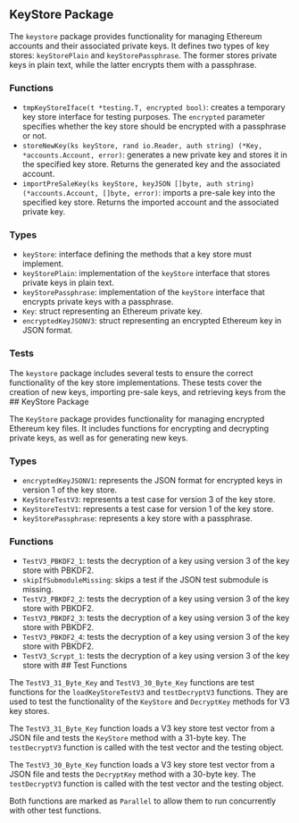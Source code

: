 ## KeyStore Package

The `keystore` package provides functionality for managing Ethereum accounts and their associated private keys. It defines two types of key stores: `keyStorePlain` and `keyStorePassphrase`. The former stores private keys in plain text, while the latter encrypts them with a passphrase.

### Functions

- `tmpKeyStoreIface(t *testing.T, encrypted bool)`: creates a temporary key store interface for testing purposes. The `encrypted` parameter specifies whether the key store should be encrypted with a passphrase or not.
- `storeNewKey(ks keyStore, rand io.Reader, auth string) (*Key, *accounts.Account, error)`: generates a new private key and stores it in the specified key store. Returns the generated key and the associated account.
- `importPreSaleKey(ks keyStore, keyJSON []byte, auth string) (*accounts.Account, []byte, error)`: imports a pre-sale key into the specified key store. Returns the imported account and the associated private key.

### Types

- `keyStore`: interface defining the methods that a key store must implement.
- `keyStorePlain`: implementation of the `keyStore` interface that stores private keys in plain text.
- `keyStorePassphrase`: implementation of the `keyStore` interface that encrypts private keys with a passphrase.
- `Key`: struct representing an Ethereum private key.
- `encryptedKeyJSONV3`: struct representing an encrypted Ethereum key in JSON format.

### Tests

The `keystore` package includes several tests to ensure the correct functionality of the key store implementations. These tests cover the creation of new keys, importing pre-sale keys, and retrieving keys from the ## KeyStore Package

The `KeyStore` package provides functionality for managing encrypted Ethereum key files. It includes functions for encrypting and decrypting private keys, as well as for generating new keys.

### Types

- `encryptedKeyJSONV1`: represents the JSON format for encrypted keys in version 1 of the key store.
- `KeyStoreTestV3`: represents a test case for version 3 of the key store.
- `KeyStoreTestV1`: represents a test case for version 1 of the key store.
- `keyStorePassphrase`: represents a key store with a passphrase.

### Functions

- `TestV3_PBKDF2_1`: tests the decryption of a key using version 3 of the key store with PBKDF2.
- `skipIfSubmoduleMissing`: skips a test if the JSON test submodule is missing.
- `TestV3_PBKDF2_2`: tests the decryption of a key using version 3 of the key store with PBKDF2.
- `TestV3_PBKDF2_3`: tests the decryption of a key using version 3 of the key store with PBKDF2.
- `TestV3_PBKDF2_4`: tests the decryption of a key using version 3 of the key store with PBKDF2.
- `TestV3_Scrypt_1`: tests the decryption of a key using version 3 of the key store with ## Test Functions

The `TestV3_31_Byte_Key` and `TestV3_30_Byte_Key` functions are test functions for the `loadKeyStoreTestV3` and `testDecryptV3` functions. They are used to test the functionality of the `KeyStore` and `DecryptKey` methods for V3 key stores.

The `TestV3_31_Byte_Key` function loads a V3 key store test vector from a JSON file and tests the `KeyStore` method with a 31-byte key. The `testDecryptV3` function is called with the test vector and the testing object.

The `TestV3_30_Byte_Key` function loads a V3 key store test vector from a JSON file and tests the `DecryptKey` method with a 30-byte key. The `testDecryptV3` function is called with the test vector and the testing object.

Both functions are marked as `Parallel` to allow them to run concurrently with other test functions.